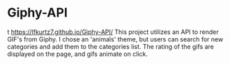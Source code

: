 # Giphy-API
t https://lfkurtz7.github.io/Giphy-API/
This project utilizes an API to render GIF's from Giphy. I chose an 'animals' theme, but users can search for new categories and add them to the categories list. The rating of the gifs are displayed on the page, and gifs animate on click. 
